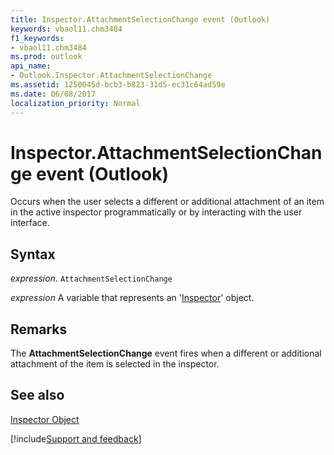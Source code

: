 ```yaml
---
title: Inspector.AttachmentSelectionChange event (Outlook)
keywords: vbaol11.chm3484
f1_keywords:
- vbaol11.chm3484
ms.prod: outlook
api_name:
- Outlook.Inspector.AttachmentSelectionChange
ms.assetid: 1250045d-bcb3-b823-31d5-ec31c64ad59e
ms.date: 06/08/2017
localization_priority: Normal
---
```



# Inspector.AttachmentSelectionChange event (Outlook)

Occurs when the user selects a different or additional attachment of an item in the active inspector programmatically or by interacting with the user interface.


## Syntax

_expression_. `AttachmentSelectionChange`

_expression_ A variable that represents an '[Inspector](Outlook.Inspector.md)' object.


## Remarks

The  **AttachmentSelectionChange** event fires when a different or additional attachment of the item is selected in the inspector.


## See also


[Inspector Object](Outlook.Inspector.md)

[!include[Support and feedback](~/includes/feedback-boilerplate.md)]